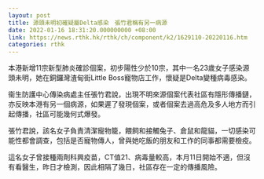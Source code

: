 ```yaml
---
layout: post
title: 源頭未明初確疑屬Delta感染　張竹君稱有另一病源
date: 2022-01-16 18:31:20.000000000 +08:00
link: https://news.rthk.hk/rthk/ch/component/k2/1629110-20220116.htm
categories: rthk
---
```


本港新增11宗新型肺炎確診個案，初步陽性少於10宗，其中一名23歲女子感染源頭未明，她在銅鑼灣渣甸街Little Boss寵物店工作，懷疑是Delta變種病毒感染。

衞生防護中心傳染病處主任張竹君說，出現不明來源個案代表社區有隱形傳播鏈，亦反映本港有另一個病源，如果遲了發現個案，或者個案去過高危及多人地方而引起傳播，社區可能幾何式爆發。

張竹君說，該名女子負責清潔寵物籠，餵飼和接觸兔子、倉鼠和龍貓，一切感染可能性都會調查，包括是否寵物傳人，曾與她吃飯的朋友和工作的同事都需要檢疫。

這名女子曾接種兩劑科興疫苗，CT值21、病毒量較高，本月11日開始不適，但沒有看醫生，昨日才檢測，因此相隔了幾日，社區存在一定的傳播風險。
